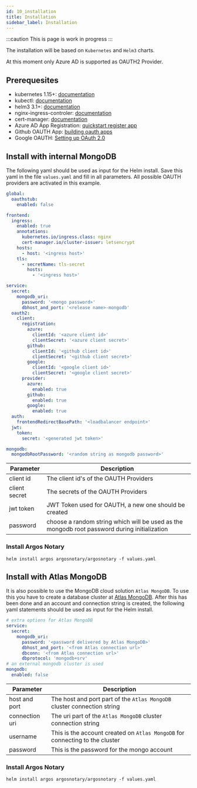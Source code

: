 ```yaml
---
id: 10_installation
title: Installation
sidebar_label: Installation
---
```



:::caution
This is page is work in progress
:::

The installation will be based on `Kubernetes` and `Helm3` charts. 

At this moment only Azure AD is supported as OAUTH2 Provider.

## Prerequesites

* kubernetes 1.15+: [documentation](https://kubernetes.io/docs/home/)
* kubectl: [documentation](https://kubernetes.io/docs/tasks/tools/install-kubectl/)
* helm3 3.1+: [documentation](https://helm.sh/docs/intro/install/)
* nginx-ingress-controler: [documentation](https://github.com/kubernetes/ingress-nginx)
* cert-manager: [documentation](https://github.com/jetstack/cert-manager)
* Azure AD App Registration: [quickstart register app](https://docs.microsoft.com/en-us/azure/active-directory/develop/quickstart-register-app)
* Github OAUTH App: [building oauth apps](https://docs.github.com/en/developers/apps/building-oauth-apps)
* Google OAUTH: [Setting up OAuth 2.0](https://support.google.com/cloud/answer/6158849?hl=en)

## Install with internal MongoDB

The following yaml should be used as input for the Helm install. Save this yaml in the 
file `values.yaml` and fill in all parameters. All possible OAUTH providers are activated in this example.

```yaml
global:
  oauthstub:
    enabled: false

frontend: 
  ingress:
    enabled: true    
    annotations:
      kubernetes.io/ingress.class: nginx
      cert-manager.io/cluster-issuer: letsencrypt
    hosts:
      - host: '<ingress host>'
    tls:
      - secretName: tls-secret
        hosts:
          - '<ingress host>'

service:
  secret:
    mongodb_uri:
      password: '<mongo password>'
      dbhost_and_port: '<release name>-mongodb'
  oauth2:
    client:
      registration:
        azure:
          clientId: '<azure client id>'
          clientSecret: '<azure client secret>'
        github:
          clientId: '<github client id>'
          clientSecret: '<github client secret>'
        google:
          clientId: '<google client id>'
          clientSecret: '<google client secret>'
      provider:
        azure:
          enabled: true
        github:
          enabled: true
        google:
          enabled: true
  auth:
    frontendRedirectBasePath: '<loadbalancer endpoint>'
  jwt:
    token:
      secret: '<generated jwt token>'

mongodb:
  mongodbRootPassword: '<random string as mongodb password>'
```

| Parameter     | Description                                                                                  |
| ------------- | -------------------------------------------------------------------------------------------- |
| client id     | The client id's of the OAUTH Providers                                                            |
| client secret | The secrets of the OAUTH Providers                                    |
| jwt token     | JWT Token used for OAUTH, a new one should be created                                        |         
| password      | choose a random string which will be used as the mongodb root password during initialization |


### Install Argos Notary

```shell
helm install argos argosnotary/argosnotary -f values.yaml
```

## Install with Atlas MongoDB

It is also possible to use the MongoDB cloud solution `Atlas MongoDB`. To use this you have to 
create a database cluster at [Atlas MongoDB](https://cloud.mongodb.com). After this has been
done and an account and connection string is created, the following yaml statements should be used as 
input for the Helm install.

```yaml
# extra options for Atlas MongoDB
service:
  secret:
    mongodb_uri:
      password: '<password delivered by Atlas MongoDB>'
      dbhost_and_port: '<from Atlas connection url>'
      dbconn: '<from Atlas connection url>'
      dbprotocol: 'mongodb+srv'
# an external mongodb cluster is used
mongodb:
  enabled: false
```
| Parameter      | Description                                                                  |
| -------------- | ---------------------------------------------------------------------------- |
| host and port  | The host and port part of the `Atlas MongoDB` cluster connection string      |  
| connection uri | The uri part of the  `Atlas MongoDB` cluster connection string               | 
| username       | This is the account created on `Atlas MongoDB` for connecting to the cluster |
| password       | This is the password for the mongo account                                   |

### Install Argos Notary
```shell
helm install argos argosnotary/argosnotary -f values.yaml
```
